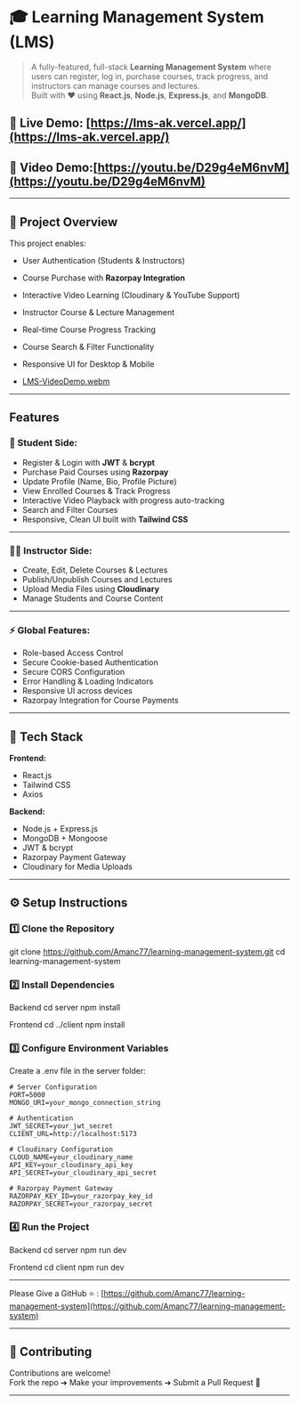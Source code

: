 # 🎓 Learning Management System (LMS)

> A fully-featured, full-stack **Learning Management System** where users can register, log in, purchase courses, track progress, and instructors can manage courses and lectures.  
> Built with ❤️ using **React.js**, **Node.js**, **Express.js**, and **MongoDB**.

## 🔗 Live Demo: [https://lms-ak.vercel.app/](https://lms-ak.vercel.app/)

## 🎥 Video Demo:[https://youtu.be/D29g4eM6nvM](https://youtu.be/D29g4eM6nvM)

---

## 🚀 Project Overview

This project enables:

- User Authentication (Students & Instructors)
- Course Purchase with **Razorpay Integration**
- Interactive Video Learning (Cloudinary & YouTube Support)
- Instructor Course & Lecture Management
- Real-time Course Progress Tracking
- Course Search & Filter Functionality
- Responsive UI for Desktop & Mobile

- [LMS-VideoDemo.webm](https://github.com/user-attachments/assets/2ffcfeaf-5e6c-49d3-99d3-f13eb036859b)

---

## Features

### 🎯 Student Side:

- Register & Login with **JWT** & **bcrypt**
- Purchase Paid Courses using **Razorpay**
- Update Profile (Name, Bio, Profile Picture)
- View Enrolled Courses & Track Progress
- Interactive Video Playback with progress auto-tracking
- Search and Filter Courses
- Responsive, Clean UI built with **Tailwind CSS**

---

### 👨‍🏫 Instructor Side:

- Create, Edit, Delete Courses & Lectures
- Publish/Unpublish Courses and Lectures
- Upload Media Files using **Cloudinary**
- Manage Students and Course Content

---

### ⚡ Global Features:

- Role-based Access Control
- Secure Cookie-based Authentication
- Secure CORS Configuration
- Error Handling & Loading Indicators
- Responsive UI across devices
- Razorpay Integration for Course Payments

---

## 🧱 Tech Stack

**Frontend:**

- React.js
- Tailwind CSS
- Axios

**Backend:**

- Node.js + Express.js
- MongoDB + Mongoose
- JWT & bcrypt
- Razorpay Payment Gateway
- Cloudinary for Media Uploads

---

## ⚙️ Setup Instructions

### 1️⃣ Clone the Repository

git clone https://github.com/Amanc77/learning-management-system.git
cd learning-management-system

### 2️⃣ Install Dependencies

Backend
cd server
npm install

Frontend
cd ../client
npm install

### 3️⃣ Configure Environment Variables

Create a .env file in the server folder:

```env
# Server Configuration
PORT=5000
MONGO_URI=your_mongo_connection_string

# Authentication
JWT_SECRET=your_jwt_secret
CLIENT_URL=http://localhost:5173

# Cloudinary Configuration
CLOUD_NAME=your_cloudinary_name
API_KEY=your_cloudinary_api_key
API_SECRET=your_cloudinary_api_secret

# Razorpay Payment Gateway
RAZORPAY_KEY_ID=your_razorpay_key_id
RAZORPAY_SECRET=your_razorpay_secret
```

### 4️⃣ Run the Project

Backend
cd server
npm run dev

Frontend
cd client
npm run dev

---

Please Give a GitHub ⭐️ : [https://github.com/Amanc77/learning-management-system](https://github.com/Amanc77/learning-management-system)

---

## 🤝 Contributing

Contributions are welcome!  
Fork the repo ➔ Make your improvements ➔ Submit a Pull Request 🚀

---
